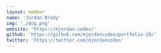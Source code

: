 ```yaml
---
layout: member
name: 'Jordan Brady'
img: './dog.png'
website: 'https://mjordan.codes/'
github: 'https://github.com/mjordancodes/portfolio-19/'
twitter: 'https://twitter.com/mjordancodes'
---
```



